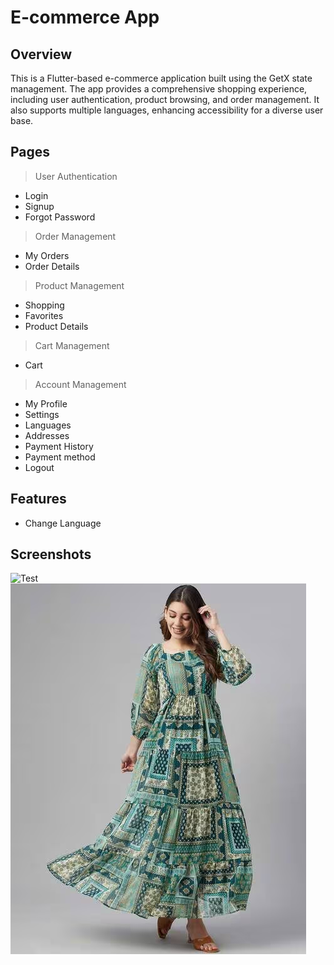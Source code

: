 # **E-commerce App**

## **Overview**

This is a Flutter-based e-commerce application built using the GetX state management. The app provides a comprehensive shopping experience, including user authentication, product browsing, and order management. It also supports multiple languages, enhancing accessibility for a diverse user base.

## **Pages**
>User Authentication
 - Login
 - Signup
 - Forgot Password

> Order Management
 - My Orders 
 - Order Details 
> Product Management
 - Shopping
 - Favorites
 - Product Details
> Cart Management
 - Cart
> Account Management
 - My Profile
 - Settings
 - Languages
 - Addresses
 - Payment History
 - Payment method
 - Logout

## **Features**
 - Change Language

## **Screenshots**
![Test](https://myoctocat.com/assets/images/base-octocat.svg)
![Test](/assets/images/placeholder.png)
